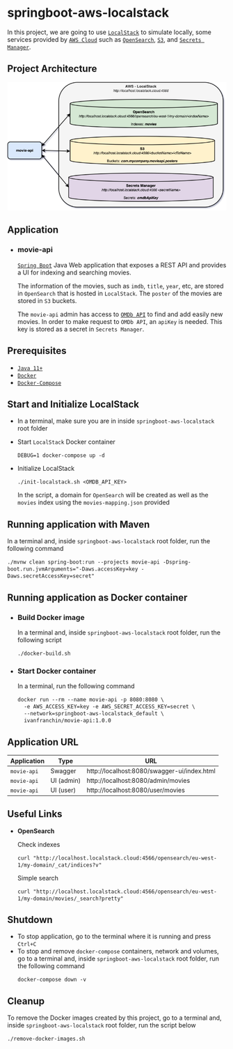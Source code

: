 # springboot-aws-localstack

In this project, we are going to use [`LocalStack`](https://localstack.cloud/) to simulate locally, some services provided by [`AWS Cloud`](https://aws.amazon.com/) such as [`OpenSearch`](https://aws.amazon.com/opensearch-service/), [`S3`](https://aws.amazon.com/s3/), and [`Secrets Manager`](https://aws.amazon.com/secrets-manager/).

## Project Architecture

![project-diagram](documentation/project-diagram.png)

## Application

- ### movie-api

  [`Spring Boot`](https://docs.spring.io/spring-boot/docs/current/reference/htmlsingle/) Java Web application that exposes a REST API and provides a UI for indexing and searching movies.

  The information of the movies, such as `imdb`, `title`, `year`, etc, are stored in `OpenSearch` that is hosted in `LocalStack`. The `poster` of the movies are stored in `S3` buckets.

  The `movie-api` admin has access to [`OMDb API`](https://www.omdbapi.com/) to find and add easily new movies. In order to make request to `OMDb API`, an `apiKey` is needed. This key is stored as a secret in `Secrets Manager`.

## Prerequisites

- [`Java 11+`](https://www.oracle.com/java/technologies/downloads/#java11)
- [`Docker`](https://www.docker.com/)
- [`Docker-Compose`](https://docs.docker.com/compose/install/)

## Start and Initialize LocalStack

- In a terminal, make sure you are in inside `springboot-aws-localstack` root folder

- Start `LocalStack` Docker container
  ```
  DEBUG=1 docker-compose up -d
  ```

- Initialize LocalStack
  ```
  ./init-localstack.sh <OMDB_API_KEY>
  ```
  In the script, a domain for `OpenSearch` will be created as well as the `movies` index using the `movies-mapping.json` provided

## Running application with Maven

In a terminal and, inside `springboot-aws-localstack` root folder, run the following command
```
./mvnw clean spring-boot:run --projects movie-api -Dspring-boot.run.jvmArguments="-Daws.accessKey=key -Daws.secretAccessKey=secret"
```

## Running application as Docker container

- ### Build Docker image

  In a terminal and, inside `springboot-aws-localstack` root folder, run the following script
  ```
  ./docker-build.sh
  ```

- ### Start Docker container

  In a terminal, run the following command
  ```
  docker run --rm --name movie-api -p 8080:8080 \
    -e AWS_ACCESS_KEY=key -e AWS_SECRET_ACCESS_KEY=secret \
    --network=springboot-aws-localstack_default \
    ivanfranchin/movie-api:1.0.0
  ```

## Application URL

| Application | Type       | URL                                         |
|-------------|------------|---------------------------------------------|
| `movie-api` | Swagger    | http://localhost:8080/swagger-ui/index.html |
| `movie-api` | UI (admin) | http://localhost:8080/admin/movies          |
| `movie-api` | UI (user)  | http://localhost:8080/user/movies           |

## Useful Links

- **OpenSearch**

  Check indexes
  ```
  curl "http://localhost.localstack.cloud:4566/opensearch/eu-west-1/my-domain/_cat/indices?v"
  ```
  
  Simple search
  ```
  curl "http://localhost.localstack.cloud:4566/opensearch/eu-west-1/my-domain/movies/_search?pretty"
  ```

## Shutdown

- To stop application, go to the terminal where it is running and press `Ctrl+C`
- To stop and remove `docker-compose` containers, network and volumes, go to a terminal and, inside `springboot-aws-localstack` root folder, run the following command
  ```
  docker-compose down -v
  ```

## Cleanup

To remove the Docker images created by this project, go to a terminal and, inside `springboot-aws-localstack` root folder, run the script below
```
./remove-docker-images.sh
```
